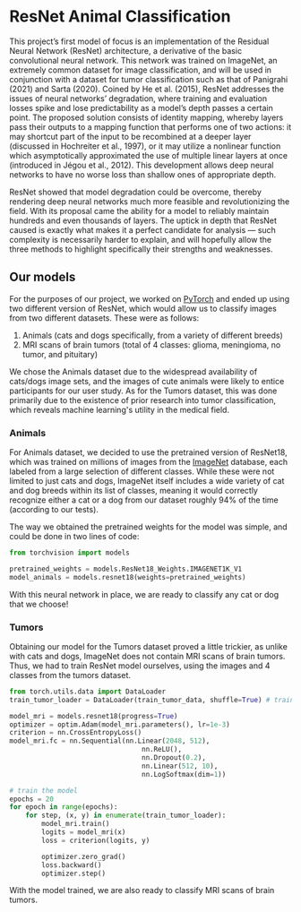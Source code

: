# ResNet Animal Classification

This project’s first model of focus is an implementation of the Residual Neural Network (ResNet) architecture, a derivative of the basic convolutional neural network. This network was trained on ImageNet, an extremely common dataset for image classification, and will be used in conjunction with a dataset for tumor classification such as that of Panigrahi (2021) and Sarta (2020). Coined by He et al. (2015), ResNet addresses the issues of neural networks’ degradation, where training and evaluation losses spike and lose predictability as a model’s depth passes a certain point. The proposed solution consists of identity mapping, whereby layers pass their outputs to a mapping function that performs one of two actions: it may shortcut part of the input to be recombined at a deeper layer (discussed in Hochreiter et al., 1997), or it may utilize a nonlinear function which asymptotically approximated the use of multiple linear layers at once (introduced in Jégou et al., 2012). This development allows deep neural networks to have no worse loss than shallow ones of appropriate depth.

ResNet showed that model degradation could be overcome, thereby rendering deep neural networks much more feasible and revolutionizing the field. With its proposal came the ability for a model to reliably maintain hundreds and even thousands of layers. The uptick in depth that ResNet caused is exactly what makes it a perfect candidate for analysis — such complexity is necessarily harder to explain, and will hopefully allow the three methods to highlight specifically their strengths and weaknesses.

## Our models

For the purposes of our project, we worked on [PyTorch](https://pytorch.org/) and ended up using two different version of ResNet, which would allow us to classify images from two different datasets. These were as follows:

1. Animals (cats and dogs specifically, from a variety of different breeds)
2. MRI scans of brain tumors (total of 4 classes: glioma, meningioma, no tumor, and pituitary)

We chose the Animals dataset due to the widespread availability of cats/dogs image sets, and the images of cute animals were likely to entice participants for our user study. As for the Tumors dataset, this was done primarily due to the existence of prior research into tumor classification, which reveals machine learning's utility in the medical field.

### Animals

For Animals dataset, we decided to use the pretrained version of ResNet18, which was trained on millions of images from the [ImageNet](https://www.image-net.org/) database, each labeled from a large selection of different classes. While these were not limited to just cats and dogs, ImageNet itself includes a wide variety of cat and dog breeds within its list of classes, meaning it would correctly recognize either a cat or a dog from our dataset roughly 94% of the time (according to our tests).

The way we obtained the pretrained weights for the model was simple, and could be done in two lines of code:

```Python
from torchvision import models

pretrained_weights = models.ResNet18_Weights.IMAGENET1K_V1
model_animals = models.resnet18(weights=pretrained_weights)
```
With this neural network in place, we are ready to classify any cat or dog that we choose!

### Tumors

Obtaining our model for the Tumors dataset proved a little trickier, as unlike with cats and dogs, ImageNet does not contain MRI scans of brain tumors. Thus, we had to train ResNet model ourselves, using the images and 4 classes from the tumors dataset.

```Python
from torch.utils.data import DataLoader
train_tumor_loader = DataLoader(train_tumor_data, shuffle=True) # train_tumor_data was obtained using torchvision.datasets.ImageFolder()

model_mri = models.resnet18(progress=True)
optimizer = optim.Adam(model_mri.parameters(), lr=1e-3)
criterion = nn.CrossEntropyLoss()
model_mri.fc = nn.Sequential(nn.Linear(2048, 512),
                                 nn.ReLU(),
                                 nn.Dropout(0.2),
                                 nn.Linear(512, 10),
                                 nn.LogSoftmax(dim=1))

# train the model
epochs = 20
for epoch in range(epochs):
    for step, (x, y) in enumerate(train_tumor_loader):
        model_mri.train()
        logits = model_mri(x)
        loss = criterion(logits, y)

        optimizer.zero_grad()
        loss.backward()
        optimizer.step()
```
With the model trained, we are also ready to classify MRI scans of brain tumors.
